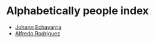 # Alphabetically people index

* [Johann Echavarria](/people/johannechavarria.md)
* [Alfredo Rodriguez](/people/alfredorp.md)
